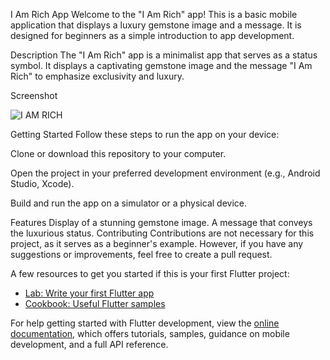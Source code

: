 I Am Rich App
Welcome to the "I Am Rich" app! This is a basic mobile application that displays a luxury gemstone image and a message. It is designed for beginners as a simple introduction to app development.

Description
The "I Am Rich" app is a minimalist app that serves as a status symbol. It displays a captivating gemstone image and the message "I Am Rich" to emphasize exclusivity and luxury.

Screenshot


![I AM RICH](https://github.com/ENGR-WAJAHAT-AHMED/Flutter-I_am_Rich-App/assets/122207170/39957c0b-c88d-410b-a394-045751e347ae)


Getting Started
Follow these steps to run the app on your device:

Clone or download this repository to your computer.

Open the project in your preferred development environment (e.g., Android Studio, Xcode).

Build and run the app on a simulator or a physical device.

Features
Display of a stunning gemstone image.
A message that conveys the luxurious status.
Contributing
Contributions are not necessary for this project, as it serves as a beginner's example. However, if you have any suggestions or improvements, feel free to create a pull request.

A few resources to get you started if this is your first Flutter project:

- [Lab: Write your first Flutter app](https://docs.flutter.dev/get-started/codelab)
- [Cookbook: Useful Flutter samples](https://docs.flutter.dev/cookbook)

For help getting started with Flutter development, view the
[online documentation](https://docs.flutter.dev/), which offers tutorials,
samples, guidance on mobile development, and a full API reference.
